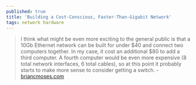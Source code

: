 ```yaml
---
published: true
title: 'Building a Cost-Conscious, Faster-Than-Gigabit Network'
tags: network hardware
---
```

> I think what might be even more exciting to the general public is that a 10Gb Ethernet network can be built for under $40 and connect two computers together. In my case, it cost an additional $80 to add a third computer. A fourth computer would be even more expensive (8 total network interfaces, 6 total cables), so at this point it probably starts to make more sense to consider getting a switch. - [briancmoses.com](https://blog.briancmoses.com/2016/06/building-a-cost-conscious-faster-than-gigabit-network.html)
